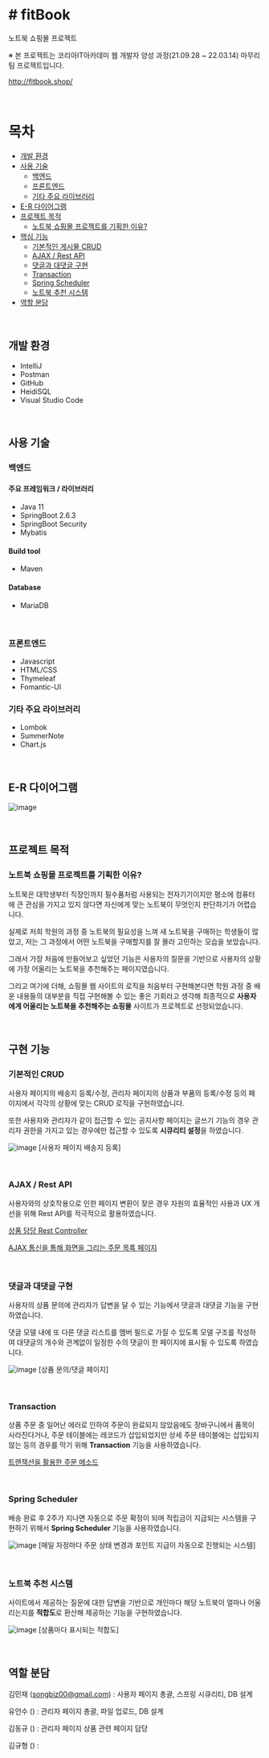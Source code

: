 # # fitBook
노트북 쇼핑몰 프로젝트

※ 본 프로젝트는 코리아IT아카데미 웹 개발자 양성 과정(21.09.28 ~ 22.03.14) 마무리 팀 프로젝트입니다.

http://fitbook.shop/

<br>

# 목차
- [개발 환경](#개발-환경)
- [사용 기술](#사용-기술)
    * [백엔드](#백엔드)
    * [프론트엔드](#프론트엔드)
    * [기타 주요 라이브러리](#기타-주요-라이브러리)
- [E-R 다이어그램](#e-r-다이어그램)
- [프로젝트 목적](#프로젝트-목적)
    * [노트북 쇼핑몰 프로젝트를 기획한 이유?](#노트북-쇼핑몰-프로젝트를-기획한-이유?)
- [핵심 기능](#핵심-기능)
    * [기본적인 게시물 CRUD](#기본적인-crud)
    * [AJAX / Rest API](#ajax-/-rest-api)
    * [댓글과 대댓글 구현](#댓글과-대댓글-구현)
    * [Transaction](#transaction)
    * [Spring Scheduler](#spring-scheduler)
    * [노트북 추천 시스템](#노트북-추천-시스템)
- [역할 분담](#역할-분담)

<br>

## 개발 환경
- IntelliJ
- Postman
- GitHub
- HeidiSQL
- Visual Studio Code

<br>

## 사용 기술
### 백엔드
#### 주요 프레임워크 / 라이브러리
- Java 11
- SpringBoot 2.6.3
- SpringBoot Security
- Mybatis

#### Build tool
- Maven

#### Database
- MariaDB

<br>

### 프론트엔드
- Javascript
- HTML/CSS
- Thymeleaf
- Fomantic-UI

### 기타 주요 라이브러리
- Lombok
- SummerNote
- Chart.js

<br>

## E-R 다이어그램
![image](https://github.com/songbiz0/fitBook/blob/master/img/fitbook-1.png?raw=true)

<br>

## 프로젝트 목적

### 노트북 쇼핑몰 프로젝트를 기획한 이유? 

노트북은 대학생부터 직장인까지 필수품처럼 사용되는 전자기기이지만 평소에 컴퓨터에 큰 관심을 가지고 있지 않다면 자신에게 맞는 노트북이 무엇인지 판단하기가 어렵습니다.

실제로 저희 학원의 과정 중 노트북의 필요성을 느껴 새 노트북을 구매하는 학생들이 많았고, 저는 그 과정에서 어떤 노트북을 구매할지를 잘 몰라 고민하는 모습을 보았습니다.

그래서 가장 처음에 만들어보고 싶었던 기능은 사용자의 질문을 기반으로 사용자의 상황에 가장 어울리는 노트북을 추천해주는 페이지였습니다.

그리고 여기에 더해, 쇼핑몰 웹 사이트의 로직을 처음부터 구현해본다면 학원 과정 중 배운 내용들의 대부분을 직접 구현해볼 수 있는 좋은 기회라고 생각해 최종적으로 **사용자에게 어울리는 노트북을 추천해주는 쇼핑몰** 사이트가 프로젝트로 선정되었습니다.

<br>

## 구현 기능

### 기본적인 CRUD

사용자 페이지의 배송지 등록/수정, 관리자 페이지의 상품과 부품의 등록/수정 등의 페이지에서 각각의 상황에 맞는 CRUD 로직을 구현하였습니다.

또한 사용자와 관리자가 같이 접근할 수 있는 공지사항 페이지는 글쓰기 기능의 경우 관리자 권한을 가지고 있는 경우에만 접근할 수 있도록 **시큐리티 설정**을 하였습니다.

![image](https://github.com/songbiz0/fitBook/blob/master/img/shipment.png?raw=true)
[사용자 페이지 배송지 등록]

<br>

### AJAX / Rest API

사용자와의 상호작용으로 인한 페이지 변환이 잦은 경우 자원의 효율적인 사용과 UX 개선을 위해 Rest API를 적극적으로 활용하였습니다.

[상품 담당 Rest Controller](https://github.com/songbiz0/fitBook/blob/master/src/main/java/com/fitbook/shop/ShopRestController.java#L1)

[AJAX 통신을 통해 화면을 그리는 주문 목록 페이지](https://github.com/songbiz0/fitBook/blob/230a0a25cbf5e7bedf10b66626ad2aa0aee06517/src/main/resources/static/js/mypage/list.js#L191)

<br>

### 댓글과 대댓글 구현

사용자의 상품 문의에 관리자가 답변을 달 수 있는 기능에서 댓글과 대댓글 기능을 구현하였습니다.

댓글 모델 내에 또 다른 댓글 리스트를 멤버 필드로 가질 수 있도록 모델 구조를 작성하여 대댓글의 개수와 관계없이 일정한 수의 댓글이 한 페이지에 표시될 수 있도록 하였습니다.

![image](https://github.com/songbiz0/fitBook/blob/master/img/comment.png?raw=true)
[상품 문의/댓글 페이지]

<br>

### Transaction

상품 주문 중 일어난 에러로 인하여 주문이 완료되지 않았음에도 장바구니에서 품목이 사라진다거나, 주문 테이블에는 레코드가 삽입되었지만 상세 주문 테이블에는 삽입되지 않는 등의 경우를 막기 위해 **Transaction** 기능을 사용하였습니다.

[트랜잭션을 활용한 주문 메소드](https://github.com/songbiz0/fitBook/blob/230a0a25cbf5e7bedf10b66626ad2aa0aee06517/src/main/java/com/fitbook/shop/ShopService.java#L267)

<br>

### Spring Scheduler

배송 완료 후 2주가 지나면 자동으로 주문 확정이 되며 적립금이 지급되는 시스템을 구현하기 위해서 **Spring Scheduler** 기능을 사용하였습니다.

![image](https://github.com/songbiz0/fitBook/blob/master/img/scheduler.png?raw=true)
[매일 자정마다 주문 상태 변경과 포인트 지급이 자동으로 진행되는 시스템]

<br>

### 노트북 추천 시스템

사이트에서 제공하는 질문에 대한 답변을 기반으로 개인마다 해당 노트북이 얼마나 어울리는지를 **적합도**로 환산해 제공하는 기능을 구현하였습니다.

![image](https://github.com/songbiz0/fitBook/blob/master/img/recommendation.png?raw=true)
[상품마다 표시되는 적합도]

<br>

## 역할 분담
김민재 (songbiz00@gmail.com) : 사용자 페이지 총괄, 스프링 시큐리티, DB 설계

유언수 () : 관리자 페이지 총괄, 파일 업로드, DB 설계

김동규 () : 관리자 페이지 상품 관련 페이지 담당

김규형 () : 
